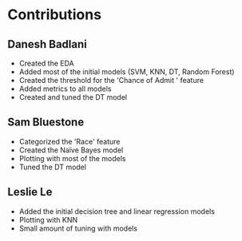 # Contributions

## Danesh Badlani

* Created the EDA
* Added most of the initial models (SVM, KNN, DT, Random Forest)
* Created the threshold for the 'Chance of Admit ' feature
* Added metrics to all models
* Created and tuned the DT model

## Sam Bluestone

* Categorized the 'Race' feature
* Created the Naïve Bayes model
* Plotting with most of the models
* Tuned the DT model

## Leslie Le

* Added the initial decision tree and linear regression models
* Plotting with KNN
* Small amount of tuning with models
